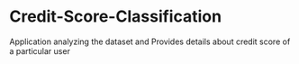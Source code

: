 # Credit-Score-Classification
Application analyzing the dataset and Provides details about credit score of a particular user
